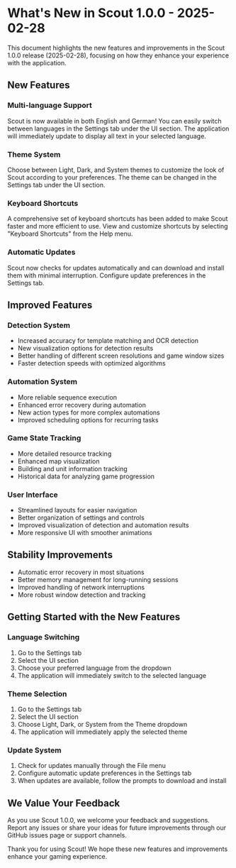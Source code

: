 # What's New in Scout 1.0.0 - 2025-02-28

This document highlights the new features and improvements in the Scout 1.0.0 release (2025-02-28), focusing on how they enhance your experience with the application.

## New Features

### Multi-language Support

Scout is now available in both English and German! You can easily switch between languages in the Settings tab under the UI section. The application will immediately update to display all text in your selected language.

### Theme System

Choose between Light, Dark, and System themes to customize the look of Scout according to your preferences. The theme can be changed in the Settings tab under the UI section.

### Keyboard Shortcuts

A comprehensive set of keyboard shortcuts has been added to make Scout faster and more efficient to use. View and customize shortcuts by selecting "Keyboard Shortcuts" from the Help menu.

### Automatic Updates

Scout now checks for updates automatically and can download and install them with minimal interruption. Configure update preferences in the Settings tab.

## Improved Features

### Detection System

- Increased accuracy for template matching and OCR detection
- New visualization options for detection results
- Better handling of different screen resolutions and game window sizes
- Faster detection speeds with optimized algorithms

### Automation System

- More reliable sequence execution
- Enhanced error recovery during automation
- New action types for more complex automations
- Improved scheduling options for recurring tasks

### Game State Tracking

- More detailed resource tracking
- Enhanced map visualization
- Building and unit information tracking
- Historical data for analyzing game progression

### User Interface

- Streamlined layouts for easier navigation
- Better organization of settings and controls
- Improved visualization of detection and automation results
- More responsive UI with smoother animations

## Stability Improvements

- Automatic error recovery in most situations
- Better memory management for long-running sessions
- Improved handling of network interruptions
- More robust window detection and tracking

## Getting Started with the New Features

### Language Switching

1. Go to the Settings tab
2. Select the UI section
3. Choose your preferred language from the dropdown
4. The application will immediately switch to the selected language

### Theme Selection

1. Go to the Settings tab
2. Select the UI section
3. Choose Light, Dark, or System from the Theme dropdown
4. The application will immediately apply the selected theme

### Update System

1. Check for updates manually through the File menu
2. Configure automatic update preferences in the Settings tab
3. When updates are available, follow the prompts to download and install

## We Value Your Feedback

As you use Scout 1.0.0, we welcome your feedback and suggestions. Report any issues or share your ideas for future improvements through our GitHub issues page or support channels.

Thank you for using Scout! We hope these new features and improvements enhance your gaming experience. 